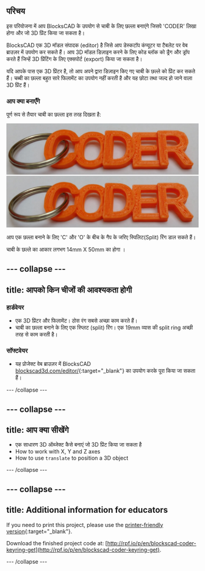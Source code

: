 ## परिचय

इस परियोजना में आप BlocksCAD के उपयोग से चाबी के लिए छल्ला बनाएंगे जिसपे 'CODER' लिखा होगा और जो 3D प्रिंट किया जा सकता है।

BlocksCAD एक 3D मॉडल संपादक (editor) है जिसे आप डेस्कटॉप कंप्यूटर या टैबलेट पर वेब ब्राउज़र में उपयोग कर सकते हैं। आप 3D मॉडल डिज़ाइन करने के लिए कोड ब्लॉक को ड्रैग और ड्रॉप करते हैं जिन्हें 3D प्रिंटिंग के लिए एक्सपोर्ट (export) किया जा सकता है।

यदि आपके पास एक 3D प्रिंटर है, तो आप अपने द्वारा डिज़ाइन किए गए चाबी के छल्ले को प्रिंट कर सकते हैं। चब्बी का छल्ला बहुत सारे फिलामेंट का उपयोग नहीं करती है और यह छोटा तथा जल्द हो जाने वाला 3D प्रिंट हैं।

### आप क्या बनाएँगे

पूर्ण रूप से तैयार चाबी का छल्ला इस तरह दिखता है:

![screenshot](images/coder-keyring.png) ![screenshot](images/coder-keyring.png)

आप एक छल्ला बनाने के लिए 'C' और 'O' के बीच के गैप के जरिए स्पिलिट(Split) रिंग डाल सकते हैं।

चाबी के छल्ले का आकार लगभग 14mm X 50mm का होगा ।

--- collapse ---
---
title: आपको किन चीजों की आवश्यकता होगी
---

### हार्डवेयर

+ एक 3D प्रिंटर और फिलामेंट। ठोस रंग सबसे अच्छा काम करते हैं।
+ चाबी का छल्ला बनाने के लिए एक स्प्लिट (split) रिंग। एक 19mm व्यास की split ring अच्छी तरह से काम करती है।

### सॉफ्टवेयर

+ यह प्रोजेक्ट वेब ब्राउज़र में BlocksCAD [blockscad3d.com/editor/](https://www.blockscad3d.com/editor){:target="_blank"} का उपयोग करके पूरा किया जा सकता हैं।

--- /collapse ---

--- collapse ---
---
title: आप क्या सीखेंगे
---

+ एक साधारण 3D ऑब्जेक्ट कैसे बनाएं जो 3D प्रिंट किया जा सकता है
+ How to work with X, Y and Z axes
+ How to use `translate` to position a 3D object

--- /collapse ---

--- collapse ---
---
title: Additional information for educators
---

If you need to print this project, please use the [printer-friendly version](https://projects.raspberrypi.org/en/projects/blockscad-coder-keyring/print){:target="_blank"}.

Download the finished project code at: [http://rpf.io/p/en/blockscad-coder-keyring-get](http://rpf.io/p/en/blockscad-coder-keyring-get).

--- /collapse ---
